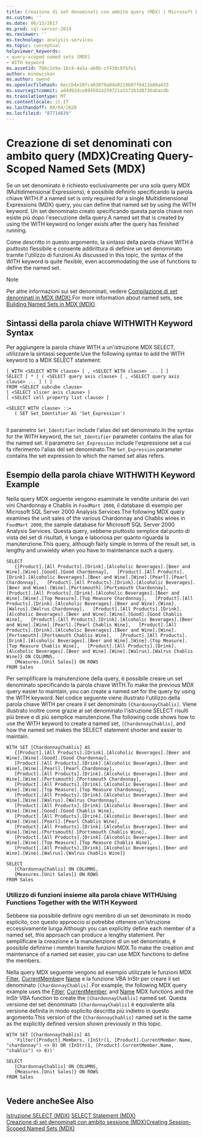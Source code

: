 ```yaml
---
title: Creazione di set denominati con ambito query (MDX) | Microsoft Docs
ms.custom: ''
ms.date: 06/13/2017
ms.prod: sql-server-2014
ms.reviewer: ''
ms.technology: analysis-services
ms.topic: conceptual
helpviewer_keywords:
- query-scoped named sets [MDX]
- WITH keyword
ms.assetid: 78bc1e9a-1bc4-4a5a-ab0b-cf430c8fbfe1
author: minewiskan
ms.author: owend
ms.openlocfilehash: 6eccb4e20fca03079a04a0219b07f6411b80a433
ms.sourcegitcommit: ad4d92dce894592a259721a1571b1d8736abacdb
ms.translationtype: MT
ms.contentlocale: it-IT
ms.lasthandoff: 08/04/2020
ms.locfileid: "87714639"
---
```

# <a name="creating-query-scoped-named-sets-mdx"></a><span data-ttu-id="be9eb-102">Creazione di set denominati con ambito query (MDX)</span><span class="sxs-lookup"><span data-stu-id="be9eb-102">Creating Query-Scoped Named Sets (MDX)</span></span>
  <span data-ttu-id="be9eb-103">Se un set denominato è richiesto esclusivamente per una sola query MDX (Multidimensional Expressions), è possibile definirlo specificando la parola chiave WITH.</span><span class="sxs-lookup"><span data-stu-id="be9eb-103">If a named set is only required for a single Multidimensional Expressions (MDX) query, you can define that named set by using the WITH keyword.</span></span> <span data-ttu-id="be9eb-104">Un set denominato creato specificando questa parola chiave non esiste più dopo l'esecuzione della query.</span><span class="sxs-lookup"><span data-stu-id="be9eb-104">A named set that is created by using the WITH keyword no longer exists after the query has finished running.</span></span>  
  
 <span data-ttu-id="be9eb-105">Come descritto in questo argomento, la sintassi della parola chiave WITH è piuttosto flessibile e consente addirittura di definire un set denominato tramite l'utilizzo di funzioni.</span><span class="sxs-lookup"><span data-stu-id="be9eb-105">As discussed in this topic, the syntax of the WITH keyword is quite flexible, even accommodating the use of functions to define the named set.</span></span>  
  
> [!NOTE]  
>  <span data-ttu-id="be9eb-106">Per altre informazioni sui set denominati, vedere [Compilazione di set denominati in MDX &#40;MDX&#41;](mdx-named-sets-building-named-sets.md).</span><span class="sxs-lookup"><span data-stu-id="be9eb-106">For more information about named sets, see [Building Named Sets in MDX &#40;MDX&#41;](mdx-named-sets-building-named-sets.md).</span></span>  
  
## <a name="with-keyword-syntax"></a><span data-ttu-id="be9eb-107">Sintassi della parola chiave WITH</span><span class="sxs-lookup"><span data-stu-id="be9eb-107">WITH Keyword Syntax</span></span>  
 <span data-ttu-id="be9eb-108">Per aggiungere la parola chiave WITH a un'istruzione MDX SELECT, utilizzare la sintassi seguente:</span><span class="sxs-lookup"><span data-stu-id="be9eb-108">Use the following syntax to add the WITH keyword to a MDX SELECT statement:</span></span>  
  
```  
[ WITH <SELECT WITH clause> [ , <SELECT WITH clause> ... ] ]   
SELECT [ * | ( <SELECT query axis clause> [ , <SELECT query axis clause> ... ] ) ]  
FROM <SELECT subcube clause>   
[ <SELECT slicer axis clause> ]  
[ <SELECT cell property list clause> ]  
  
<SELECT WITH clause> ::=  
   ( SET Set_Identifier AS 'Set_Expression')  
  
```  
  
 <span data-ttu-id="be9eb-109">Il parametro `Set_Identifier` include l'alias del set denominato.</span><span class="sxs-lookup"><span data-stu-id="be9eb-109">In the syntax for the WITH keyword, the `Set_Identifier` parameter contains the alias for the named set.</span></span> <span data-ttu-id="be9eb-110">Il parametro `Set_Expression` include l'espressione set a cui fa riferimento l'alias del set denominato.</span><span class="sxs-lookup"><span data-stu-id="be9eb-110">The `Set_Expression` parameter contains the set expression to which the named set alias refers.</span></span>  
  
## <a name="with-keyword-example"></a><span data-ttu-id="be9eb-111">Esempio della parola chiave WITH</span><span class="sxs-lookup"><span data-stu-id="be9eb-111">WITH Keyword Example</span></span>  
 <span data-ttu-id="be9eb-112">Nella query MDX seguente vengono esaminate le vendite unitarie dei vari vini Chardonnay e Chablis in `FoodMart 2000`, il database di esempio per Microsoft SQL Server 2000 Analysis Services.</span><span class="sxs-lookup"><span data-stu-id="be9eb-112">The following MDX query examines the unit sales of the various Chardonnay and Chablis wines in `FoodMart 2000`, the sample database for Microsoft SQL Server 2000 Analysis Services.</span></span> <span data-ttu-id="be9eb-113">Questa query, sebbene piuttosto semplice dal punto di vista del set di risultati, è lunga e laboriosa per quanto riguarda la manutenzione.</span><span class="sxs-lookup"><span data-stu-id="be9eb-113">This query, although fairly simple in terms of the result set, is lengthy and unwieldy when you have to maintenance such a query.</span></span>  
  
```  
SELECT  
   {[Product].[All Products].[Drink].[Alcoholic Beverages].[Beer and Wine].[Wine].[Good].[Good Chardonnay],   [Product].[All Products].[Drink].[Alcoholic Beverages].[Beer and Wine].[Wine].[Pearl].[Pearl Chardonnay],   [Product].[All Products].[Drink].[Alcoholic Beverages].[Beer and Wine].[Wine].[Portsmouth].[Portsmouth Chardonnay],   [Product].[All Products].[Drink].[Alcoholic Beverages].[Beer and Wine].[Wine].[Top Measure].[Top Measure Chardonnay],   [Product].[All Products].[Drink].[Alcoholic Beverages].[Beer and Wine].[Wine].[Walrus].[Walrus Chardonnay],   [Product].[All Products].[Drink].[Alcoholic Beverages].[Beer and Wine].[Wine].[Good].[Good Chablis Wine],   [Product].[All Products].[Drink].[Alcoholic Beverages].[Beer and Wine].[Wine].[Pearl].[Pearl Chablis Wine],   [Product].[All Products].[Drink].[Alcoholic Beverages].[Beer and Wine].[Wine].[Portsmouth].[Portsmouth Chablis Wine],   [Product].[All Products].[Drink].[Alcoholic Beverages].[Beer and Wine].[Wine].[Top Measure].[Top Measure Chablis Wine],   [Product].[All Products].[Drink].[Alcoholic Beverages].[Beer and Wine].[Wine].[Walrus].[Walrus Chablis Wine]} ON COLUMNS,  
   {Measures.[Unit Sales]} ON ROWS  
FROM Sales  
```  
  
 <span data-ttu-id="be9eb-114">Per semplificare la manutenzione della query, è possibile creare un set denominato specificando la parola chiave WITH.</span><span class="sxs-lookup"><span data-stu-id="be9eb-114">To make the previous MDX query easier to maintain, you can create a named set for the query by using the WITH keyword.</span></span> <span data-ttu-id="be9eb-115">Nel codice seguente viene illustrato l'utilizzo della parola chiave WITH per creare il set denominato `[ChardonnayChablis]`. Viene illustrato inoltre come grazie al set denominato l'istruzione SELECT risulti più breve e di più semplice manutenzione.</span><span class="sxs-lookup"><span data-stu-id="be9eb-115">The following code shows how to use the WITH keyword to create a named set, `[ChardonnayChablis]`, and how the named set makes the SELECT statement shorter and easier to maintain.</span></span>  
  
```  
WITH SET [ChardonnayChablis] AS  
   {[Product].[All Products].[Drink].[Alcoholic Beverages].[Beer and Wine].[Wine].[Good].[Good Chardonnay],  
   [Product].[All Products].[Drink].[Alcoholic Beverages].[Beer and Wine].[Wine].[Pearl].[Pearl Chardonnay],  
   [Product].[All Products].[Drink].[Alcoholic Beverages].[Beer and Wine].[Wine].[Portsmouth].[Portsmouth Chardonnay],  
   [Product].[All Products].[Drink].[Alcoholic Beverages].[Beer and Wine].[Wine].[Top Measure].[Top Measure Chardonnay],  
   [Product].[All Products].[Drink].[Alcoholic Beverages].[Beer and Wine].[Wine].[Walrus].[Walrus Chardonnay],  
   [Product].[All Products].[Drink].[Alcoholic Beverages].[Beer and Wine].[Wine].[Good].[Good Chablis Wine],  
   [Product].[All Products].[Drink].[Alcoholic Beverages].[Beer and Wine].[Wine].[Pearl].[Pearl Chablis Wine],  
   [Product].[All Products].[Drink].[Alcoholic Beverages].[Beer and Wine].[Wine].[Portsmouth].[Portsmouth Chablis Wine],  
   [Product].[All Products].[Drink].[Alcoholic Beverages].[Beer and Wine].[Wine].[Top Measure].[Top Measure Chablis Wine],  
   [Product].[All Products].[Drink].[Alcoholic Beverages].[Beer and Wine].[Wine].[Walrus].[Walrus Chablis Wine]}  
  
SELECT  
   [ChardonnayChablis] ON COLUMNS,  
   {Measures.[Unit Sales]} ON ROWS  
FROM Sales  
```  
  
### <a name="using-functions-together-with-the-with-keyword"></a><span data-ttu-id="be9eb-116">Utilizzo di funzioni insieme alla parola chiave WITH</span><span class="sxs-lookup"><span data-stu-id="be9eb-116">Using Functions Together with the WITH Keyword</span></span>  
 <span data-ttu-id="be9eb-117">Sebbene sia possibile definire ogni membro di un set denominato in modo esplicito, con questo approccio si potrebbe ottenere un'istruzione eccessivamente lunga.</span><span class="sxs-lookup"><span data-stu-id="be9eb-117">Although you can explicitly define each member of a named set, this approach can produce a lengthy statement.</span></span> <span data-ttu-id="be9eb-118">Per semplificare la creazione e la manutenzione di un set denominato, è possibile definirne i membri tramite funzioni MDX.</span><span class="sxs-lookup"><span data-stu-id="be9eb-118">To make the creation and maintenance of a named set easier, you can use MDX functions to define the members.</span></span>  
  
 <span data-ttu-id="be9eb-119">Nella query MDX seguente vengono ad esempio utilizzate le funzioni MDX [Filter](/sql/mdx/filter-mdx), [CurrentMember](/sql/mdx/current-mdx)e [Name](/sql/mdx/members-string-mdx) e la funzione VBA InStr per creare il set denominato `[ChardonnayChablis]` .</span><span class="sxs-lookup"><span data-stu-id="be9eb-119">For example, the following MDX query example uses the [Filter](/sql/mdx/filter-mdx), [CurrentMember](/sql/mdx/current-mdx), and [Name](/sql/mdx/members-string-mdx) MDX functions and the InStr VBA function to create the `[ChardonnayChablis]` named set.</span></span> <span data-ttu-id="be9eb-120">Questa versione del set denominato `[ChardonnayChablis]` è equivalente alla versione definita in modo esplicito descritta più indietro in questo argomento.</span><span class="sxs-lookup"><span data-stu-id="be9eb-120">This version of the `[ChardonnayChablis]` named set is the same as the explicitly defined version shown previously in this topic.</span></span>  
  
```  
WITH SET [ChardonnayChablis] AS  
   'Filter([Product].Members, (InStr(1, [Product].CurrentMember.Name, "chardonnay") <> 0) OR (InStr(1, [Product].CurrentMember.Name, "chablis") <> 0))'  
  
SELECT  
   [ChardonnayChablis] ON COLUMNS,  
   {Measures.[Unit Sales]} ON ROWS  
FROM Sales  
  
```  
  
## <a name="see-also"></a><span data-ttu-id="be9eb-121">Vedere anche</span><span class="sxs-lookup"><span data-stu-id="be9eb-121">See Also</span></span>  
 <span data-ttu-id="be9eb-122">[Istruzione SELECT &#40;MDX&#41;](/sql/mdx/mdx-data-manipulation-select) </span><span class="sxs-lookup"><span data-stu-id="be9eb-122">[SELECT Statement &#40;MDX&#41;](/sql/mdx/mdx-data-manipulation-select) </span></span>  
 [<span data-ttu-id="be9eb-123">Creazione di set denominati con ambito sessione &#40;MDX&#41;</span><span class="sxs-lookup"><span data-stu-id="be9eb-123">Creating Session-Scoped Named Sets &#40;MDX&#41;</span></span>](mdx-named-sets-creating-session-scoped-named-sets.md)  
  
  
